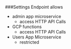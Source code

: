 

###Settings Endpoint allows

- admin app microservice 
    - access HTTP API Calls 
- GCP functions 
    - access HTTP API Calls
- Users App Microservice 
    - restricted